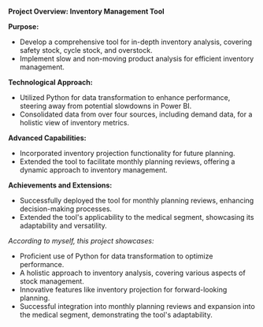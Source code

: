 **Project Overview: Inventory Management Tool**
 
**Purpose:**
- Develop a comprehensive tool for in-depth inventory analysis, covering safety stock, cycle stock, and overstock.
- Implement slow and non-moving product analysis  for efficient inventory management.
 
**Technological Approach:**
- Utilized Python for data transformation to enhance performance, steering away from potential slowdowns in Power BI.
- Consolidated data from over four sources, including demand data, for a holistic view of inventory metrics.
  
**Advanced Capabilities:**
- Incorporated inventory projection functionality for future planning.
- Extended the tool to facilitate monthly planning reviews, offering a dynamic approach to inventory management.
 
**Achievements and Extensions:**
- Successfully deployed the tool for monthly planning reviews, enhancing decision-making processes.
- Extended the tool's applicability to the medical segment, showcasing its adaptability and versatility.
 
*According to myself, this project showcases:*
- Proficient use of Python for data transformation to optimize performance.
- A holistic approach to inventory analysis, covering various aspects of stock management.
- Innovative features like inventory projection for forward-looking planning.
- Successful integration into monthly planning reviews and expansion into the medical segment, demonstrating the tool's adaptability.
